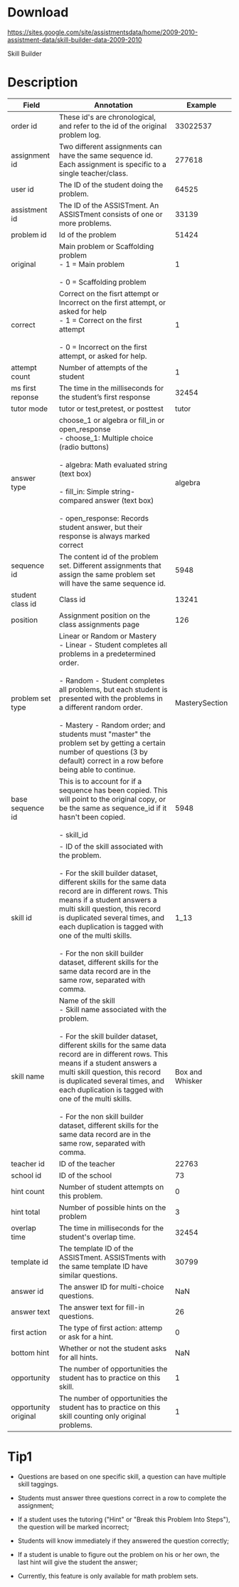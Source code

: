 # Download
https://sites.google.com/site/assistmentsdata/home/2009-2010-assistment-data/skill-builder-data-2009-2010

Skill Builder
# Description
| Field                | Annotation                                                                                                                                                                                                                                                                                                                                                                                                                                                                     | Example         |
| -------------------- | ------------------------------------------------------------------------------------------------------------------------------------------------------------------------------------------------------------------------------------------------------------------------------------------------------------------------------------------------------------------------------------------------------------------------------------------------------------------------------ | --------------- |
| order id             | These id's are chronological, and refer to the id of the original problem log.                                                                                                                                                                                                                                                                                                                                                                                                 | 33022537        |
| assignment id        | Two different assignments can have the same sequence id. Each assignment is specific to a single teacher/class.                                                                                                                                                                                                                                                                                                                                                                | 277618          |
| user id              | The ID of the student doing the problem.                                                                                                                                                                                                                                                                                                                                                                                                                                       | 64525           |
| assistment id        | The ID of the ASSISTment. An ASSISTment consists of one or more problems.                                                                                                                                                                                                                                                                                                                                                                                                      | 33139           |
| problem id           | Id of the problem                                                                                                                                                                                                                                                                                                                                                                                                                                                              | 51424           |
| original             | Main problem or Scaffolding problem<br>- 1 = Main problem<br>    <br>- 0 = Scaffolding problem                                                                                                                                                                                                                                                                                                                                                                                 | 1               |
| correct              | Correct on the fisrt attempt or Incorrect on the first attempt, or asked for help<br>- 1 = Correct on the first attempt<br>    <br>- 0 = Incorrect on the first attempt, or asked for help.                                                                                                                                                                                                                                                                                    | 1               |
| attempt count        | Number of attempts of the student                                                                                                                                                                                                                                                                                                                                                                                                                                              | 1               |
| ms first reponse     | The time in the milliseconds for the student’s first response                                                                                                                                                                                                                                                                                                                                                                                                                  | 32454           |
| tutor mode           | tutor or test,pretest, or posttest                                                                                                                                                                                                                                                                                                                                                                                                                                             | tutor           |
| answer type          | choose_1 or algebra or fill_in or open_response<br>- choose_1: Multiple choice (radio buttons)<br>    <br>- algebra: Math evaluated string (text box)<br>    <br>- fill_in: Simple string-compared answer (text box)<br>    <br>- open_response: Records student answer, but their response is always marked correct                                                                                                                                                           | algebra         |
| sequence id          | The content id of the problem set. Different assignments that assign the same problem set will have the same sequence id.                                                                                                                                                                                                                                                                                                                                                      | 5948            |
| student class id     | Class id                                                                                                                                                                                                                                                                                                                                                                                                                                                                       | 13241           |
| position             | Assignment position on the class assignments page                                                                                                                                                                                                                                                                                                                                                                                                                              | 126             |
| problem set type     | Linear or Random or Mastery<br>- Linear - Student completes all problems in a predetermined order.<br>    <br>- Random - Student completes all problems, but each student is presented with the problems in a different random order.<br>    <br>- Mastery - Random order; and students must "master" the problem set by getting a certain number of questions (3 by default) correct in a row before being able to continue.                                                  | MasterySection  |
| base sequence id     | This is to account for if a sequence has been copied. This will point to the original copy, or be the same as sequence_id if it hasn't been copied.<br>            <br>- skill_id                                                                                                                                                                                                                                                                                              | 5948            |
| skill id             | - ID of the skill associated with the problem.<br>    <br>- For the skill builder dataset, different skills for the same data record are in different rows. This means if a student answers a multi skill question, this record is duplicated several times, and each duplication is tagged with one of the multi skills.<br>    <br>- For the non skill builder dataset, different skills for the same data record are in the same row, separated with comma.                 | 1_13            |
| skill name           | Name of the skill<br>- Skill name associated with the problem.<br>    <br>- For the skill builder dataset, different skills for the same data record are in different rows. This means if a student answers a multi skill question, this record is duplicated several times, and each duplication is tagged with one of the multi skills.<br>    <br>- For the non skill builder dataset, different skills for the same data record are in the same row, separated with comma. | Box and Whisker |
| teacher id           | ID of the teacher                                                                                                                                                                                                                                                                                                                                                                                                                                                              | 22763           |
| school id            | ID of the school                                                                                                                                                                                                                                                                                                                                                                                                                                                               | 73              |
| hint count           | Number of student attempts on this problem.                                                                                                                                                                                                                                                                                                                                                                                                                                    | 0               |
| hint total           | Number of possible hints on the problem                                                                                                                                                                                                                                                                                                                                                                                                                                        | 3               |
| overlap time         | The time in milliseconds for the student's overlap time.                                                                                                                                                                                                                                                                                                                                                                                                                       | 32454           |
| template id          | The template ID of the ASSISTment. ASSISTments with the same template ID have similar questions.                                                                                                                                                                                                                                                                                                                                                                               | 30799           |
| answer id            | The answer ID for multi-choice questions.                                                                                                                                                                                                                                                                                                                                                                                                                                      | NaN             |
| answer text          | The answer text for fill-in questions.                                                                                                                                                                                                                                                                                                                                                                                                                                         | 26              |
| first action         | The type of first action: attemp or ask for a hint.                                                                                                                                                                                                                                                                                                                                                                                                                            | 0               |
| bottom hint          | Whether or not the student asks for all hints.                                                                                                                                                                                                                                                                                                                                                                                                                                 | NaN             |
| opportunity          | The number of opportunities the student has to practice on this skill.                                                                                                                                                                                                                                                                                                                                                                                                         | 1               |
| opportunity original | The number of opportunities the student has to practice on this skill counting only original problems.                                                                                                                                                                                                                                                                                                                                                                         | 1               |
# Tip1
- Questions are based on one specific skill, a question can have multiple skill taggings. 
    
- Students must answer three questions correct in a row to complete the assignment;
    
- If a student uses the tutoring ("Hint" or "Break this Problem Into Steps"), the question will be marked incorrect;
    
- Students will know immediately if they answered the question correctly;
    
- If a student is unable to figure out the problem on his or her own, the last hint will give the student the answer;
    
- Currently, this feature is only available for math problem sets.